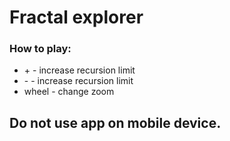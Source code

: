 # Fractal explorer

### How to play:
- <key>+</key> - increase recursion limit
- <key>-</key> - increase recursion limit
- <key>wheel</key> - change zoom

## Do not use app on mobile device.
